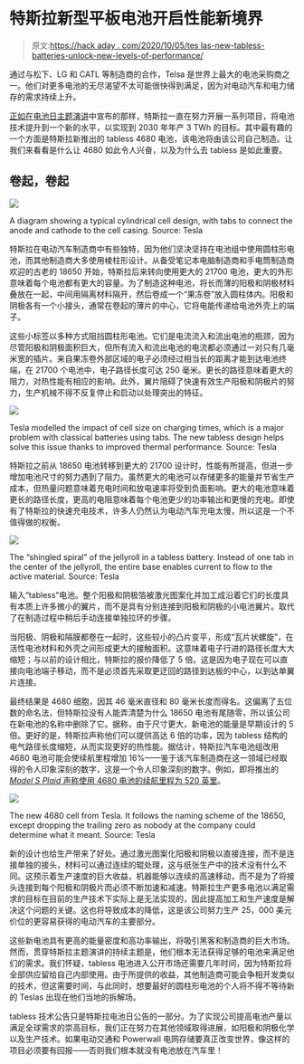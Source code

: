 # 特斯拉新型平板电池开启性能新境界

> 原文:[https://hack aday . com/2020/10/05/tes las-new-tabless-batteries-unlock-new-levels-of-performance/](https://hackaday.com/2020/10/05/teslas-new-tabless-batteries-unlock-new-levels-of-performance/)

通过与松下、LG 和 CATL 等制造商的合作，Telsa 是世界上最大的电池采购商之一。他们对更多电池的无尽渴望不太可能很快得到满足，因为对电动汽车和电力储存的需求持续上升。

[正如在电池日主题演讲](https://www.youtube.com/watch?v=l6T9xIeZTds)中宣布的那样，特斯拉一直在努力开展一系列项目，将电池技术提升到一个新的水平，以实现到 2030 年年产 3 TWh 的目标。其中最有趣的一个方面是特斯拉新推出的 tabless 4680 电池，该电池将由该公司自己制造。让我们来看看是什么让 4680 如此令人兴奋，以及为什么去 tabless 是如此重要。

## 卷起，卷起

![](../Images/9e2ba7f0db35acc1f668d3c369038ca7.png)

A diagram showing a typical cylindrical cell design, with tabs to connect the anode and cathode to the cell casing. Source: Tesla

特斯拉在电动汽车制造商中有些独特，因为他们坚决坚持在电池组中使用圆柱形电池，而其他制造商大多使用棱柱形设计。从备受笔记本电脑制造商和手电筒制造商欢迎的古老的 18650 开始，特斯拉后来转向使用更大的 21700 电池，更大的外形意味着每个电池都有更大的容量。为了制造这种电池，将长而薄的阳极和阴极材料叠放在一起，中间用隔离材料隔开，然后卷成一个“果冻卷”放入圆柱体内。阳极和阴极各有一个小接头，通常在卷起的薄片的中心，它将电能传递给电池外壳上的端子。

这些小标签以多种方式阻挡圆柱形电池。它们是电流流入和流出电池的瓶颈，因为尽管阳极和阴极面积巨大，但所有流入和流出电池的电流都必须通过一对只有几毫米宽的插片。来自果冻卷外部区域的电子必须经过相当长的距离才能到达电池终端，在 21700 个电池中，电子路径长度可达 250 毫米。更长的路径意味着更大的阻力，对热性能有相应的影响。此外，翼片阻碍了快速有效生产阳极和阴极片的努力，生产机械不得不反复停止和启动以处理突出的特征。

![](../Images/bd03294a4beedfd7fe9e00be2f250e9b.png)

Tesla modelled the impact of cell size on charging times, which is a major problem with classical batteries using tabs. The new tabless design helps solve this issue thanks to improved thermal performance. Source: Tesla

特斯拉之前从 18650 电池转移到更大的 21700 设计时，性能有所提高，但进一步增加电池尺寸的努力遇到了阻力。虽然更大的电池可以存储更多的能量并节省生产成本，但热量问题意味着充电时间和放电速率将受到负面影响。更大的电池意味着更长的路径长度，更高的电阻意味着每个电池更少的功率输出和更慢的充电。即使有了特斯拉的快速充电技术，许多人仍然认为电动汽车充电太慢，所以这是一个不值得做的权衡。

![](../Images/3c478e3c74bcc9c161f3132e45148ca6.png)

The “shingled spiral” of the jellyroll in a tabless battery. Instead of one tab in the center of the jellyroll, the entire base enables current to flow to the active material. Source: Tesla

输入“tabless”电池。整个阳极和阴极箔被激光图案化并加工成沿着它们的长度具有本质上许多微小的翼片，而不是具有分别连接到阳极和阴极的小电池翼片。取代了在制造过程中稍后手动连接单独拉环的步骤。

当阳极、阴极和隔膜都卷在一起时，这些较小的凸片变平，形成“瓦片状螺旋”，在活性电池材料和外壳之间形成更大的接触面积。这意味着电子行进的路径长度大大缩短；与以前的设计相比，特斯拉的报价降低了 5 倍。这是因为电子现在可以直接向电池端子移动，而不是必须首先采取更迂回的路径到达板的中心，以到达单翼片连接。

最终结果是 4680 细胞，因其 46 毫米直径和 80 毫米长度而得名。这偏离了五位数的命名法，但特斯拉没有人能弄清楚为什么 18650 电池有尾随零，所以该公司在新电池的名称中删除了它。据称，由于尺寸更大，新电池的能量是早期设计的 5 倍。更好的是，特斯拉声称他们可以提供高达 6 倍的功率，因为 tabless 结构的电气路径长度缩短，从而实现更好的热性能。据估计，特斯拉汽车电池组改用 4680 电池可能会使续航里程增加 16%——鉴于该汽车制造商在这一领域已经取得的令人印象深刻的数字，这是一个令人印象深刻的数字。例如，即将推出的 [*Model S Plaid* 声称使用 4680 电池的续航里程为 520 英里](https://www.cnet.com/roadshow/news/tesla-model-s-plaid-orders-range-acceleration/)。

![](../Images/76135e2afa60466db5f2a422a8f2c4ac.png)

The new 4680 cell from Tesla. It follows the naming scheme of the 18650, except dropping the trailing zero as nobody at the company could determine what it meant. Source: Tesla

新的设计也给生产带来了好处。通过激光图案化阳极和阴极以直接连接，而不是连接单独的接头，材料可以通过连续的辊处理，这与纸张生产中的技术没有什么不同。这预示着生产速度的巨大收益，机器能够以连续的高速移动，而不是为了将接头连接到每个阳极和阴极片而必须不断加速和减速。特斯拉生产更多电池以满足需求的目标在目前的生产技术下实际上是无法实现的，因此提高加工和生产速度是解决这个问题的关键。这也将导致成本的降低，这是该公司努力生产 25，000 美元价位的更容易获得的电动汽车的主要部分。

这些新电池具有更高的能量密度和高功率输出，将吸引黑客和制造商的巨大市场。然而，贯穿特斯拉主题演讲的持续主题是，他们根本无法获得足够的电池来满足他们的需求。我们怀疑，tabless 电池进入公开市场还需要几年时间，因为特斯拉将全部供应留给自己内部使用。由于所提供的收益，其他制造商可能会争相开发类似的技术，但这需要时间，与此同时，想要最好的圆柱形电池的个人将不得不等待新的 Teslas 出现在他们当地的拆解场。

tabless 技术公告只是特斯拉电池日公告的一部分。为了实现公司提高电池产量以满足全球需求的崇高目标，我们正在努力在其他领域取得进展，如阳极和阴极化学以及生产技术。如果电动交通和 Powerwall 电网存储要真正改变世界，像这样的项目必须要有回报——否则我们根本就没有电池放在汽车里！